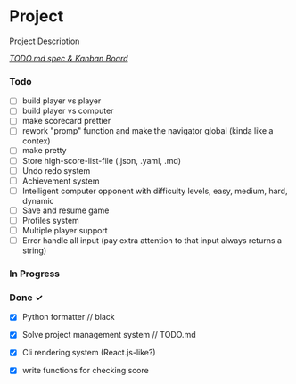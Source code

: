 # Project

Project Description

<em>[TODO.md spec & Kanban Board](https://bit.ly/3fCwKfM)</em>

### Todo

- [ ] build player vs player  
- [ ] build player vs computer  
- [ ] make scorecard prettier  
- [ ] rework "promp" function and make the navigator global (kinda like a contex)  
- [ ] make pretty  
- [ ] Store high-score-list-file (.json, .yaml, .md)  
- [ ] Undo redo system  
- [ ] Achievement system  
- [ ] Intelligent computer opponent with difficulty levels, easy, medium, hard, dynamic  
- [ ] Save and resume game  
- [ ] Profiles system  
- [ ] Multiple player support  
- [ ] Error handle all input (pay extra attention to that input always returns a string)  

### In Progress


### Done ✓

- [x] Python formatter // black  
- [x] Solve project management system // TODO.md  
- [x] Cli rendering system (React.js-like?)  
- [x] write functions for checking score  

